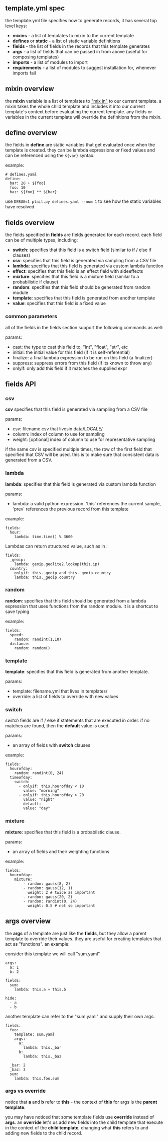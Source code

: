 ## template.yml spec

the template.yml file specifies how to generate records, it has several top level keys:

* **mixins** - a list of templates to mixin to the current template
* **defines** or **static** - a list of static variable definitions
* **fields** - the list of fields in the records that this template generates
* **args** - a list of fields that can be passed in from above (useful for composing templates)
* **imports**  - a list of modules to import 
* **requirements** - a list of modules to suggest installation for, whenever imports fail 
## mixin overview

the **mixin** variable is a list of templates to ["mix
in"](https://en.wikipedia.org/wiki/Mixin) to our current template.  a mixin
takes the whole child template and includes it into our current template's
context before evaluating the current template.  any fields or variables in the
current template will override the definitions from the mixin.

## define overview

the fields in **define** are static variables that get evaluated once when the
template is created. they can be lambda expressions or fixed values and can
be referenced using the `${var}` syntax.

example:

    # defines.yaml
    define:
      bar: 20 + ${foo}
      foo: 10
      baz: ${foo} ** ${bar}

use `DEBUG=1 plait.py defines.yaml --num 1` to see how the static variables
have resolved.

## fields overview


the fields specified in **fields** are fields generated for each record.  each
field can be of multiple types, including:

* **switch**: specifies that this field is a switch field (similar to if / else if clauses)
* **csv**: specifies that this field is generated via sampling from a CSV file
* **lambda**: specifies that this field is generated via custom lambda function
* **effect**: specifies that this field is an effect field with sideeffects
* **mixture**: specifies that this field is a mixture field (similar to a probabilistic if clause)
* **random**: specifies that this field should be generated from random module
* **template**: specifies that this field is generated from another template
* **value**: specifies that this field is a fixed value

### common parameters

all of the fields in the fields section support the following commands as well:

params:

  * cast: the type to cast this field to, "int", "float", "str", etc
  * initial: the initial value for this field (if it is self-referential)
  * finalize: a final lambda expression to be run on this field (a finalizer)
  * suppress: suppress errors from this field (if its known to throw any)
  * onlyif: only add this field if it matches the supplied expr

##  fields API

### csv

**csv** specifies that this field is generated via sampling from a CSV file

params:

  * csv: filename.csv that livesin data/LOCALE/
  * column: index of column to use for sampling
  * weight: \[optional\] index of column to use for representative sampling

if the same csv is specified multiple times, the row of the first field that
specified that CSV will be used. this is to make sure that consistent data is
generated from a CSV.

### lambda

**lambda**: specifies that this field is generated via custom lambda function

params:

  * lambda: a valid python expression. 'this' references the current sample, 'prev' references the previous record from this template

example:

    fields:
      hour:
        lambda: time.time() % 3600


Lambdas can return structured value, such as in : 

    fields:
      _geoip:
        lambda: geoip.geolite2.lookup(this.ip)
      country:
        onlyif: this._geoip and this._geoip.country
        lambda: this._geoip.country
### random

**random**: specifies that this field should be generated from a lambda expression
that uses functions from the random module. it is a shortcut to save typing

example:

    fields:
      speed:
        random: randint(1,10)
      distance:
        random: random()

### template

**template**: specifies that this field is generated from another template.

params:

  * template: filename.yml that lives in templates/
  * override: a list of fields to override with new values


### switch

*switch* fields are if / else if statements that are executed in order. if no matches
are found, then the **default** value is used.

params:

  * an array of fields with **switch** clauses

example:

    fields:
      hourofday:
        random: randint(0, 24)
      timeofday:
        switch:
          - onlyif: this.hourofday < 10
            value: "morning"
          - onlyif: this.hourofday > 20
            value: "night"
          - default:
            value: "day"


### mixture

**mixture**: specifies that this field is a probabilstic clause.

params:

  * an array of fields and their weighting functions

example:

    fields:
      hourofday:
        mixture:
            - random: gauss(8, 2)
            - random: gauss(12, 1)
              weight: 2 # twice as important
            - random: gauss(20, 2)
            - random: randint(0, 24)
              weight: 0.5 # not so important


## args overview

the **args** of a template are just like the **fields**, but they allow a parent
template to override their values. they are useful for creating templates
that act as "functions". an example:

consider this template we will call "sum.yaml"

    args:
      a: 1
      b: 2

    fields:
      sum:
        lambda: this.a + this.b

    hide:
      - a
      - b


another template can refer to the "sum.yaml" and supply their own args:

    fields:
      foo:
        template: sum.yaml
        args:
          a:
            lambda: this._bar
          b:
            lambda: this._baz

      _bar: 2
      _baz: 3
      sum:
        lambda: this.foo.sum


### args vs override

notice that **a** and **b** refer to **this** - the context of **this** for
args is the **parent template**.

you may have noticed that some template fields use **override** instead of
**args**.  an **override** let's us add new fields into the child template that
execute in the context of the **child template**, changing what **this** refers
to and adding new fields to the child record.
